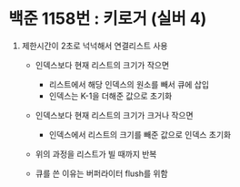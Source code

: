 # 백준 1158번 : 키로거 (실버 4)

1. 제한시간이 2초로 넉넉해서 연결리스트 사용
    - 인덱스보다 현재 리스트의 크기가 작으면 
        - 리스트에서 해당 인덱스의 원소를 빼서 큐에 삽입
        - 인덱스는 K-1을 더해준 값으로 초기화
    - 인덱스보다 현재 리스트의 크기가 크거나 작으면
      - 인덱스에서 리스트의 크기를 빼준 값으로 인덱스 초기화
    - 위의 과정을 리스트가 빌 때까지 반복

    - 큐를 쓴 이유는 버퍼라이터 flush를 위함